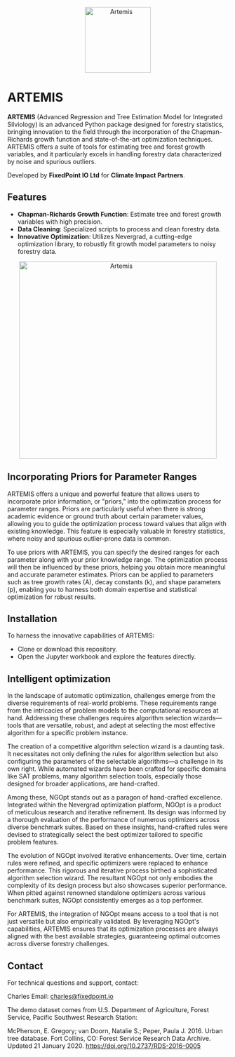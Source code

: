 <p align="center">
  <a href="https://github.com/fixedpointexperimental/Artemis">
    <img src="https://github.com/fixedpointexperimental/Artemis/blob/main/images/logo.png" alt="Artemis" width="150" height="150">
  </a>
</p>

# ARTEMIS

**ARTEMIS** (Advanced Regression and Tree Estimation Model for Integrated Silviology) is an advanced Python package designed for forestry statistics, bringing innovation to the field through the incorporation of the Chapman-Richards growth function and state-of-the-art optimization techniques. ARTEMIS offers a suite of tools for estimating tree and forest growth variables, and it particularly excels in handling forestry data characterized by noise and spurious outliers.

Developed by **FixedPoint IO Ltd** for **Climate Impact Partners**.

## Features

- **Chapman-Richards Growth Function**: Estimate tree and forest growth variables with high precision.
- **Data Cleaning**: Specialized scripts to process and clean forestry data.
- **Innovative Optimization**: Utilizes Nevergrad, a cutting-edge optimization library, to robustly fit growth model parameters to noisy forestry data.

<p align="center">
  <a href="(https://github.com/fixedpointexperimental/Artemis)">
    <img src="https://github.com/fixedpointexperimental/Artemis/blob/main/images/3d.png" alt="Artemis" width="450" height="450">
  </a>
</p>

## Incorporating Priors for Parameter Ranges

ARTEMIS offers a unique and powerful feature that allows users to incorporate prior information, or "priors," into the optimization process for parameter ranges. Priors are particularly useful when there is strong academic evidence or ground truth about certain parameter values, allowing you to guide the optimization process toward values that align with existing knowledge. This feature is especially valuable in forestry statistics, where noisy and spurious outlier-prone data is common.

To use priors with ARTEMIS, you can specify the desired ranges for each parameter along with your prior knowledge range. The optimization process will then be influenced by these priors, helping you obtain more meaningful and accurate parameter estimates. Priors can be applied to parameters such as tree growth rates (A), decay constants (k), and shape parameters (p), enabling you to harness both domain expertise and statistical optimization for robust results.

## Installation

To harness the innovative capabilities of ARTEMIS:

- Clone or download this repository.
- Open the Jupyter workbook and explore the features directly.

## Intelligent optimization

In the landscape of automatic optimization, challenges emerge from the diverse requirements of real-world problems. These requirements range from the intricacies of problem models to the computational resources at hand. Addressing these challenges requires algorithm selection wizards—tools that are versatile, robust, and adept at selecting the most effective algorithm for a specific problem instance.

The creation of a competitive algorithm selection wizard is a daunting task. It necessitates not only defining the rules for algorithm selection but also configuring the parameters of the selectable algorithms—a challenge in its own right. While automated wizards have been crafted for specific domains like SAT problems, many algorithm selection tools, especially those designed for broader applications, are hand-crafted. 

Among these, NGOpt stands out as a paragon of hand-crafted excellence. Integrated within the Nevergrad optimization platform, NGOpt is a product of meticulous research and iterative refinement. Its design was informed by a thorough evaluation of the performance of numerous optimizers across diverse benchmark suites. Based on these insights, hand-crafted rules were devised to strategically select the best optimizer tailored to specific problem features.

The evolution of NGOpt involved iterative enhancements. Over time, certain rules were refined, and specific optimizers were replaced to enhance performance. This rigorous and iterative process birthed a sophisticated algorithm selection wizard. The resultant NGOpt not only embodies the complexity of its design process but also showcases superior performance. When pitted against renowned standalone optimizers across various benchmark suites, NGOpt consistently emerges as a top performer.

For ARTEMIS, the integration of NGOpt means access to a tool that is not just versatile but also empirically validated. By leveraging NGOpt's capabilities, ARTEMIS ensures that its optimization processes are always aligned with the best available strategies, guaranteeing optimal outcomes across diverse forestry challenges. 

## Contact

For technical questions and support, contact:

Charles
Email: charles@fixedpoint.io

The demo dataset comes from U.S. Department of Agriculture, Forest Service, Pacific Southwest Research Station:

McPherson, E. Gregory; van Doorn, Natalie S.; Peper, Paula J. 2016. Urban tree database. Fort Collins, CO: Forest Service Research Data Archive. Updated 21 January 2020. https://doi.org/10.2737/RDS-2016-0005
